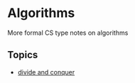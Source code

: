 # Algorithms

More formal CS type notes on algorithms

## Topics

- [divide and conquer](./divide-and-conquer/divide-and-conquer.md)

